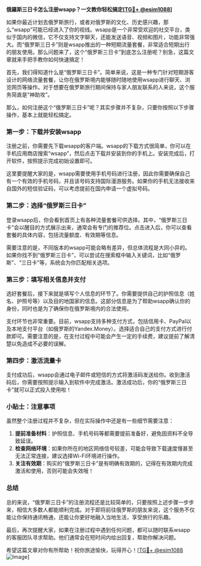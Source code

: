 **俄羅斯三日卡怎么注册wsapp？一文教你轻松搞定[[TG💪+ @esim1088](https://t.me/s/esim1088)]**

如果你最近计划去俄罗斯旅行，或者对俄罗斯的文化、历史感兴趣，那么“wsapp”可能已经进入了你的视线。wsapp是一个非常受欢迎的社交平台，类似于国内的微信，它不仅支持文字聊天，还能发送语音、视频和图片，功能非常强大。而“俄罗斯三日卡”则是wsapp推出的一种短期流量套餐，非常适合短期出行的朋友使用。那么问题来了，这个“俄罗斯三日卡”到底怎么注册呢？别急，这篇文章就来手把手教你如何快速搞定！

首先，我们得知道什么是“俄罗斯三日卡”。简单来说，这是一种专门针对短期游客设计的网络流量套餐，让你在俄罗斯境内能够随时随地使用wsapp进行聊天、浏览网页等操作。对于想要在俄罗斯旅行期间保持与家人朋友联系的人来说，这个服务简直是“神助攻”。

那么，如何注册这个“俄罗斯三日卡”呢？其实步骤并不复杂，只要你按照以下步骤操作，基本上就能轻松搞定。

### 第一步：下载并安装wsapp

注册之前，你需要先下载wsapp的客户端。wsapp的下载方式很简单，你可以在手机应用商店搜索“wsapp”，然后点击下载并安装到你的手机上。安装完成后，打开软件，按照提示完成初始设置即可。

这里要提醒大家的是，wsapp需要使用手机号码进行注册，因此你需要确保自己有一个有效的手机号码，并且该号码支持国际漫游服务。如果你的手机无法接收来自国外的短信验证码，可以考虑提前在国内申请一个虚拟号码。

### 第二步：选择“俄罗斯三日卡”

登录wsapp后，你会看到首页上有各种流量套餐可供选择。其中，“俄罗斯三日卡”会以醒目的方式展示出来，通常会有专门的推荐位。点击进入后，你可以查看套餐的具体内容，包括流量额度、有效期等信息。

需要注意的是，不同版本的wsapp可能会略有差异，但总体流程是大同小异的。如果你找不到“俄罗斯三日卡”，可以尝试在搜索框中输入关键词，比如“俄罗斯”、“三日卡”等，系统会为你匹配相关选项。

### 第三步：填写相关信息并支付

选好套餐后，接下来就是填写个人信息的环节了。你需要提供自己的护照信息（姓名、护照号等）以及目的地国家的信息。这部分信息是为了帮助wsapp确认你的身份，同时也是为了确保你在俄罗斯境内的合法使用。

支付环节也非常重要。目前，wsapp支持多种支付方式，包括信用卡、PayPal以及本地支付平台（如俄罗斯的Yandex.Money）。选择适合自己的支付方式进行付款即可。需要注意的是，在支付过程中可能会产生一定的手续费，建议提前了解清楚以免造成不必要的误解。

### 第四步：激活流量卡

支付成功后，wsapp会通过电子邮件或短信的方式将激活码发送给你。收到激活码后，你需要按照提示输入到软件中完成激活。激活成功后，你的“俄罗斯三日卡”就可以正式投入使用啦！

### 小贴士：注意事项

虽然整个注册过程并不复杂，但在实际操作中还是有一些细节需要注意：

1. **提前准备材料**：护照信息、手机号码等都需要提前准备好，避免因资料不全导致延误。
2. **检查网络环境**：如果你所在的地区网络信号较差，可能会导致下载速度慢甚至无法正常连接，建议选择Wi-Fi环境进行操作。
3. **关注有效期**：购买的“俄罗斯三日卡”是有明确有效期的，记得在有效期内完成激活和使用，否则可能会失效哦！

### 总结

总的来说，“俄罗斯三日卡”的注册流程还是比较简单的，只要按照上述步骤一步步来，相信大多数人都能顺利完成。对于即将前往俄罗斯的朋友来说，这个服务不仅能让你保持通讯畅通，还能让你更好地融入当地生活，享受旅行的乐趣。

最后，再次提醒大家，如果在注册过程中遇到任何问题，都可以随时联系wsapp的客服团队寻求帮助。他们通常会在短时间内给出回复，帮助你解决问题。

希望这篇文章对你有所帮助！祝你旅途愉快，玩得开心！[[TG💪+ @esim1088](https://t.me/s/esim1088) ![Image](https://i.postimg.cc/4NQfJmqS/Snipaste-2025-05-13-00-14-12.png)]